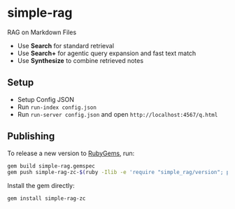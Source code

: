 # simple-rag

RAG on Markdown Files

- Use **Search** for standard retrieval
- Use **Search+** for agentic query expansion and fast text match
- Use **Synthesize** to combine retrieved notes

## Setup

- Setup Config JSON
- Run `run-index config.json`
- Run `run-server config.json` and open `http://localhost:4567/q.html`

## Publishing

To release a new version to [RubyGems](https://rubygems.org), run:

```bash
gem build simple-rag.gemspec
gem push simple-rag-zc-$(ruby -Ilib -e 'require "simple_rag/version"; puts SimpleRag::VERSION').gem
```

Install the gem directly:

```bash
gem install simple-rag-zc
```

